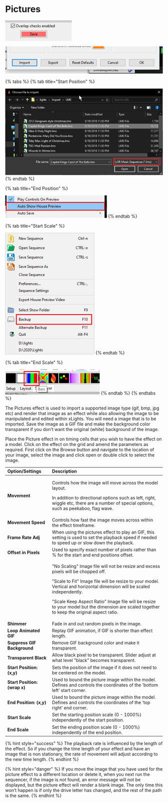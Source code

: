 # Pictures

![Icon](../../.gitbook/assets/image%20%28782%29.png)

![Sequencer Grid](../../.gitbook/assets/image%20%28683%29.png)

{% tabs %}
{% tab title="Start Position" %}


![](../../.gitbook/assets/image%20%28427%29.png)
{% endtab %}

{% tab title="End Position" %}


![](../../.gitbook/assets/image%20%28322%29.png)
{% endtab %}

{% tab title="Start Scale" %}


![](../../.gitbook/assets/image%20%28776%29.png)
{% endtab %}

{% tab title="End Scale" %}


![](../../.gitbook/assets/image%20%28167%29.png)
{% endtab %}
{% endtabs %}

The Pictures effect is used to import a supported image type \(gif, bmp, jpg etc\) and render that image as an effect while also allowing the image to be manipulated and edited within xLights.  You will need a image that is to be imported.  Save the image as a GIF file and make the background color transparent if you don’t want the original \(white\) background of the image.

Place the Picture effect in on timing cells that you wish to have the effect on a model.  Click on the effect on the grid and amend the parameters as required. First click on the Browse button and navigate to the location of your image, select the image and click open or double click to select the image.

<table>
  <thead>
    <tr>
      <th style="text-align:left">Option/Settings</th>
      <th style="text-align:left">Description</th>
    </tr>
  </thead>
  <tbody>
    <tr>
      <td style="text-align:left"><b>Movement</b>
      </td>
      <td style="text-align:left">
        <p>Controls how the image will move across the model layout.</p>
        <p>In addition to directional options such as left, right, wiggle etc, there
          are a number of special options, such as peekaboo, flag wave.</p>
      </td>
    </tr>
    <tr>
      <td style="text-align:left"><b>Movement Speed</b>
      </td>
      <td style="text-align:left">Controls how fast the image moves across within the effect timeframe.</td>
    </tr>
    <tr>
      <td style="text-align:left"><b>Frame Rate Adj</b>
      </td>
      <td style="text-align:left">When using the pictures effect to play an GIF, this setting is used to
        set the playback speed if needed to speed up or slow down the playback.</td>
    </tr>
    <tr>
      <td style="text-align:left"><b>Offset in Pixels</b>
      </td>
      <td style="text-align:left">Used to specify exact number of pixels rather than % for the start and
        end positions offset.</td>
    </tr>
    <tr>
      <td style="text-align:left"></td>
      <td style="text-align:left">
        <p>&quot;No Scaling&quot; Image file will not be resize and excess pixels
          will be chopped off.</p>
        <p></p>
        <p>&quot;Scale to Fit&quot; Image file will be resize to your model. Vertical
          and horizontal dimension will be scaled independently.</p>
        <p></p>
        <p>&quot;Scale Keep Aspect Ratio&quot; Image file will be resize to your
          model but the dimension are scaled together to keep the original aspect
          ratio.</p>
      </td>
    </tr>
    <tr>
      <td style="text-align:left"><b>Shimmer</b>
      </td>
      <td style="text-align:left">Fade in and out random pixels in the image.</td>
    </tr>
    <tr>
      <td style="text-align:left"><b>Loop Animated GIF</b>
      </td>
      <td style="text-align:left">Replay GIF animation, if GIF is shorter than effect length.</td>
    </tr>
    <tr>
      <td style="text-align:left"><b>Suppress GIF Background</b>
      </td>
      <td style="text-align:left">Remove GIF background color and make it transparent.</td>
    </tr>
    <tr>
      <td style="text-align:left"><b>Transparent Black</b>
      </td>
      <td style="text-align:left">Allow black pixel to be transparent. Slider adjust at what level &quot;black&quot;
        becomes transparent.</td>
    </tr>
    <tr>
      <td style="text-align:left"><b>Start Position: (x,y)</b>
      </td>
      <td style="text-align:left">Sets the position of the image if it does not need to be centered on the
        model.</td>
    </tr>
    <tr>
      <td style="text-align:left"><b>Start Position: (wrap x)</b>
      </td>
      <td style="text-align:left">Used to bound the picture image within the model. Defines and controls
        the coordinates of the &#x2018;bottom left&#x2019; start corner.</td>
    </tr>
    <tr>
      <td style="text-align:left"><b>End Position: (x,y)</b>
      </td>
      <td style="text-align:left">Used to bound the picture image within the model. Defines and controls
        the coordinates of the &#x2018;top right&#x2019; end corner.</td>
    </tr>
    <tr>
      <td style="text-align:left"><b>Start Scale</b>
      </td>
      <td style="text-align:left">Set the starting position scale (0 - 1000%) independently of the start
        position.</td>
    </tr>
    <tr>
      <td style="text-align:left"><b>End Scale</b>
      </td>
      <td style="text-align:left">Set the ending position scale (0 - 1000%) independently of the end position.</td>
    </tr>
  </tbody>
</table>{% hint style="success" %}
The playback rate is influenced by the length of the effect.  So if you change the time length of your effect and have an image that is non stationary, the rate of movement will adjust according to the new time length.
{% endhint %}

{% hint style="danger" %}
If you move the image that you have used for the picture effect to a different location or delete it, when you next run the sequencer, if the image is not found, an error message will not be displayed, but the picture effect will render a blank image. The only time this won’t happen is if only the drive letter has changed, and the rest of the path is the same.
{% endhint %}

